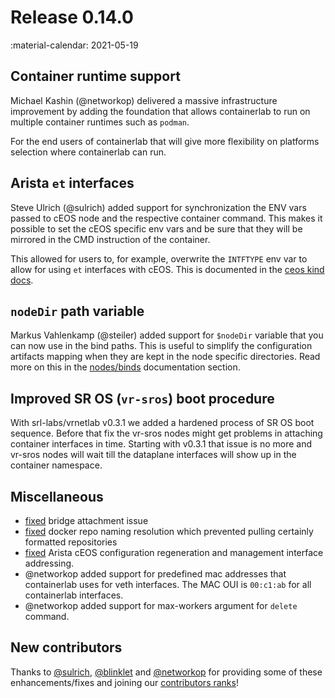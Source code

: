 # Release 0.14.0

:material-calendar: 2021-05-19

## Container runtime support

Michael Kashin (@networkop) delivered a massive infrastructure improvement by adding the foundation that allows containerlab to run on multiple container runtimes such as `podman`.

For the end users of containerlab that will give more flexibility on platforms selection where containerlab can run.

## Arista `et` interfaces

Steve Ulrich (@sulrich) added support for synchronization the ENV vars passed to cEOS node and the respective container command. This makes it possible to set the cEOS specific env vars and be sure that they will be mirrored in the CMD instruction of the container.

This allowed for users to, for example, overwrite the `INTFTYPE` env var to allow for using `et` interfaces with cEOS. This is documented in the [ceos kind docs](../manual/kinds/ceos.md).

## `nodeDir` path variable

Markus Vahlenkamp (@steiler) added support for `$nodeDir` variable that you can now use in the bind paths. This is useful to simplify the configuration artifacts mapping when they are kept in the node specific directories. Read more on this in the [nodes/binds](../manual/nodes.md#binds) documentation section.

## Improved SR OS (`vr-sros`) boot procedure

With srl-labs/vrnetlab v0.3.1 we added a hardened process of SR OS boot sequence. Before that fix the vr-sros nodes might get problems in attaching container interfaces in time. Starting with v0.3.1 that issue is no more and vr-sros nodes will wait till the dataplane interfaces will show up in the container namespace.

## Miscellaneous

* [fixed](https://github.com/srl-labs/containerlab/commit/dbbd248591036c1e8263132e35743af2dacc6a4c) bridge attachment issue
* [fixed](https://github.com/srl-labs/containerlab/commit/c1d64ff538aadcabbe1bd5f2920ed40a198177ec) docker repo naming resolution which prevented pulling certainly formatted repositories
* [fixed](https://github.com/srl-labs/containerlab/commit/edc72080eab97aa809485ba4823e570cc5898e17) Arista cEOS configuration regeneration and management interface addressing.
* @networkop added support for predefined mac addresses that containerlab uses for veth interfaces. The MAC OUI is `00:c1:ab` for all containerlab interfaces.
* @networkop added support for max-workers argument for `delete` command.

## New contributors

Thanks to [@sulrich](https://github.com/sulrich), [@blinklet](https://github.com/blinklet) and [@networkop](https://github.com/networkop) for providing some of these enhancements/fixes and joining our [contributors ranks](https://github.com/srl-labs/containerlab/graphs/contributors)!
